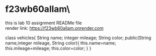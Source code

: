 # f23wb60allam\
this is lab 10 assignment READMe file <br>
render link: https://f23wb60allam.onrender.com

class vehicles{ 
    String name;
    integer mileage; 
    String color; 
    public(String name,integer mileage, String color){
    this.name=name;
    this.mileage=mileage;
    this.color=color;
    }
}